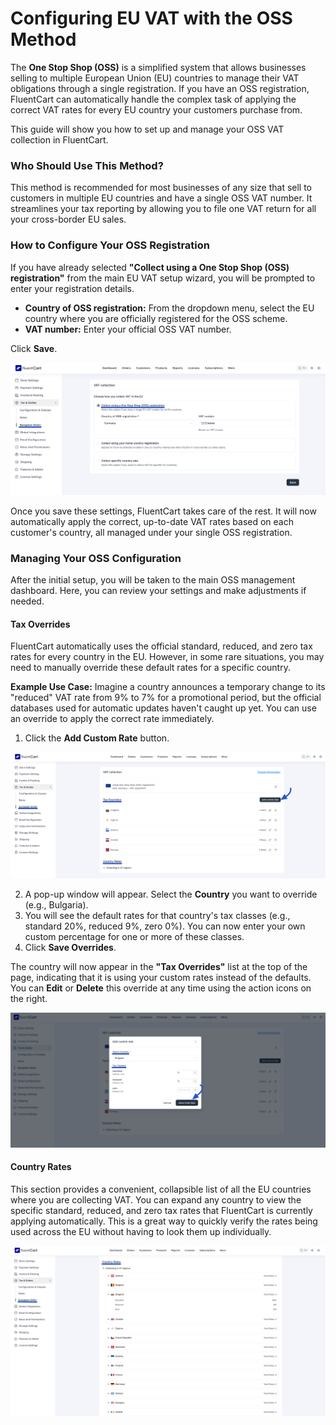 # Configuring EU VAT with the OSS Method

The **One Stop Shop (OSS)** is a simplified system that allows businesses selling to multiple European Union (EU) countries to manage their VAT obligations through a single registration. If you have an OSS registration, FluentCart can automatically handle the complex task of applying the correct VAT rates for every EU country your customers purchase from.

This guide will show you how to set up and manage your OSS VAT collection in FluentCart.

### Who Should Use This Method?

This method is recommended for most businesses of any size that sell to customers in multiple EU countries and have a single OSS VAT number. It streamlines your tax reporting by allowing you to file one VAT return for all your cross-border EU sales.

### How to Configure Your OSS Registration

If you have already selected **"Collect using a One Stop Shop (OSS) registration"** from the main EU VAT setup wizard, you will be prompted to enter your registration details.

* **Country of OSS registration:** From the dropdown menu, select the EU country where you are officially registered for the OSS scheme.
* **VAT number:** Enter your official OSS VAT number.

Click **Save**.

![OSS Settings](/guide/public/images/tax/european-union/oss/oss-settings.png)

Once you save these settings, FluentCart takes care of the rest. It will now automatically apply the correct, up-to-date VAT rates based on each customer's country, all managed under your single OSS registration.

### Managing Your OSS Configuration

After the initial setup, you will be taken to the main OSS management dashboard. Here, you can review your settings and make adjustments if needed.

#### Tax Overrides

FluentCart automatically uses the official standard, reduced, and zero tax rates for every country in the EU. However, in some rare situations, you may need to manually override these default rates for a specific country.

**Example Use Case:**
Imagine a country announces a temporary change to its "reduced" VAT rate from 9% to 7% for a promotional period, but the official databases used for automatic updates haven't caught up yet. You can use an override to apply the correct rate immediately.

1.  Click the **Add Custom Rate** button.

![OSS Settings](/guide/public/images/tax/european-union/oss/oss-settings-1.png)

2.  A pop-up window will appear. Select the **Country** you want to override (e.g., Bulgaria).
3.  You will see the default rates for that country's tax classes (e.g., standard 20%, reduced 9%, zero 0%). You can now enter your own custom percentage for one or more of these classes.
4.  Click **Save Overrides**.

The country will now appear in the **"Tax Overrides"** list at the top of the page, indicating that it is using your custom rates instead of the defaults. You can **Edit** or **Delete** this override at any time using the action icons on the right.

![OSS Settings](/guide/public/images/tax/european-union/oss/oss-settings-2.png)

#### Country Rates

This section provides a convenient, collapsible list of all the EU countries where you are collecting VAT. You can expand any country to view the specific standard, reduced, and zero tax rates that FluentCart is currently applying automatically. This is a great way to quickly verify the rates being used across the EU without having to look them up individually.

![OSS Settings](/guide/public/images/tax/european-union/oss/oss-settings-3.png)

